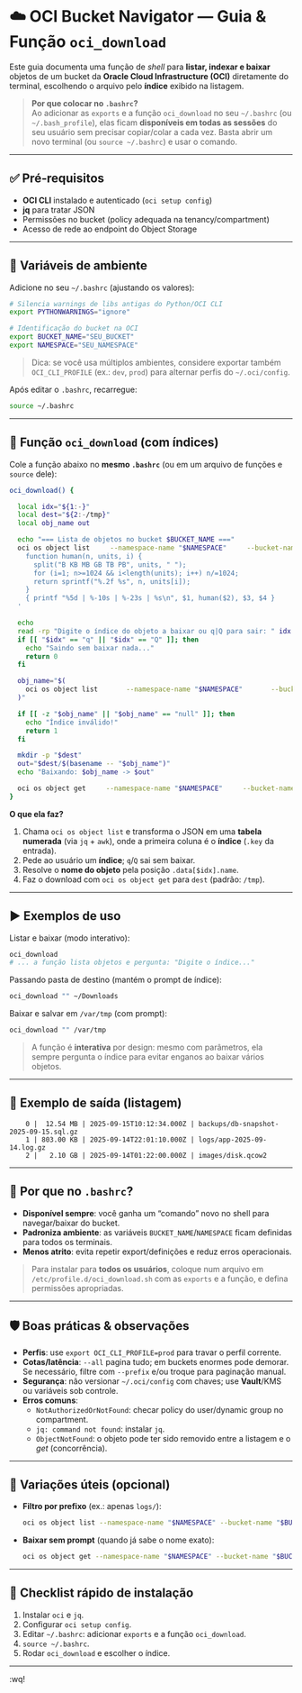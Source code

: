 
# ☁️ OCI Bucket Navigator — Guia & Função `oci_download`

Este guia documenta uma função de *shell* para **listar, indexar e baixar** objetos de um bucket da **Oracle Cloud Infrastructure (OCI)** diretamente do terminal, escolhendo o arquivo pelo **índice** exibido na listagem.

> **Por que colocar no `.bashrc`?**  
> Ao adicionar as `exports` e a função `oci_download` no seu `~/.bashrc` (ou `~/.bash_profile`), elas ficam **disponíveis em todas as sessões** do seu usuário sem precisar copiar/colar a cada vez. Basta abrir um novo terminal (ou `source ~/.bashrc`) e usar o comando.

---

## ✅ Pré‑requisitos

- **OCI CLI** instalado e autenticado (`oci setup config`)  
- **jq** para tratar JSON  
- Permissões no bucket (policy adequada na tenancy/compartment)  
- Acesso de rede ao endpoint do Object Storage

---

## 🔧 Variáveis de ambiente

Adicione no seu `~/.bashrc` (ajustando os valores):

```bash
# Silencia warnings de libs antigas do Python/OCI CLI
export PYTHONWARNINGS="ignore"

# Identificação do bucket na OCI
export BUCKET_NAME="SEU_BUCKET"
export NAMESPACE="SEU_NAMESPACE"
```

> Dica: se você usa múltiplos ambientes, considere exportar também `OCI_CLI_PROFILE` (ex.: `dev`, `prod`) para alternar perfis do `~/.oci/config`.

Após editar o `.bashrc`, recarregue:
```bash
source ~/.bashrc
```

---

## 🧩 Função `oci_download` (com índices)

Cole a função abaixo no **mesmo `.bashrc`** (ou em um arquivo de funções e `source` dele):

```bash
oci_download() {

  local idx="${1:-}"
  local dest="${2:-/tmp}"
  local obj_name out

  echo "=== Lista de objetos no bucket $BUCKET_NAME ==="
  oci os object list     --namespace-name "$NAMESPACE"     --bucket-name "$BUCKET_NAME"     --all   | jq -r '.data | to_entries[] | [ .key, .value.size, .value."time-created", .value.name ] | @tsv'   | awk -F'	' '
    function human(n, units, i) {
      split("B KB MB GB TB PB", units, " ");
      for (i=1; n>=1024 && i<length(units); i++) n/=1024;
      return sprintf("%.2f %s", n, units[i]);
    }
    { printf "%5d | %-10s | %-23s | %s\n", $1, human($2), $3, $4 }
  '

  echo
  read -rp "Digite o índice do objeto a baixar ou q|Q para sair: " idx
  if [[ "$idx" == "q" || "$idx" == "Q" ]]; then
    echo "Saindo sem baixar nada..."
    return 0
  fi

  obj_name="$(
    oci os object list       --namespace-name "$NAMESPACE"       --bucket-name "$BUCKET_NAME"       --all     | jq -r --argjson i "$idx" '.data[$i].name'
  )"

  if [[ -z "$obj_name" || "$obj_name" == "null" ]]; then
    echo "Índice inválido!"
    return 1
  fi

  mkdir -p "$dest"
  out="$dest/$(basename -- "$obj_name")"
  echo "Baixando: $obj_name -> $out"

  oci os object get     --namespace-name "$NAMESPACE"     --bucket-name "$BUCKET_NAME"     --name "$obj_name"     --file "$out"
}
```

**O que ela faz?**
1. Chama `oci os object list` e transforma o JSON em uma **tabela numerada** (via `jq` + `awk`), onde a primeira coluna é o **índice** (`.key` da entrada).  
2. Pede ao usuário um **índice**; `q`/`Q` sai sem baixar.  
3. Resolve o **nome do objeto** pela posição `.data[$idx].name`.  
4. Faz o download com `oci os object get` para `dest` (padrão: `/tmp`).

---

## ▶️ Exemplos de uso

Listar e baixar (modo interativo):
```bash
oci_download
# ... a função lista objetos e pergunta: "Digite o índice..."
```

Passando pasta de destino (mantém o prompt de índice):
```bash
oci_download "" ~/Downloads
```

Baixar e salvar em `/var/tmp` (com prompt):
```bash
oci_download "" /var/tmp
```

> A função é **interativa** por design: mesmo com parâmetros, ela sempre pergunta o índice para evitar enganos ao baixar vários objetos.

---

## 🧪 Exemplo de saída (listagem)

```
    0 |  12.54 MB | 2025-09-15T10:12:34.000Z | backups/db-snapshot-2025-09-15.sql.gz
    1 | 803.00 KB | 2025-09-14T22:01:10.000Z | logs/app-2025-09-14.log.gz
    2 |   2.10 GB | 2025-09-14T01:22:00.000Z | images/disk.qcow2
```

---

## 🧠 Por que no `.bashrc`?

- **Disponível sempre**: você ganha um “comando” novo no shell para navegar/baixar do bucket.  
- **Padroniza ambiente**: as variáveis `BUCKET_NAME`/`NAMESPACE` ficam definidas para todos os terminais.  
- **Menos atrito**: evita repetir export/definições e reduz erros operacionais.  

> Para instalar para **todos os usuários**, coloque num arquivo em `/etc/profile.d/oci_download.sh` com as `exports` e a função, e defina permissões apropriadas.

---

## 🛡️ Boas práticas & observações

- **Perfis**: use `export OCI_CLI_PROFILE=prod` para travar o perfil corrente.  
- **Cotas/latência**: `--all` pagina tudo; em buckets enormes pode demorar. Se necessário, filtre com `--prefix` e/ou troque para paginação manual.  
- **Segurança**: não versionar `~/.oci/config` com chaves; use **Vault**/KMS ou variáveis sob controle.  
- **Erros comuns**:  
  - `NotAuthorizedOrNotFound`: checar policy do user/dynamic group no compartment.  
  - `jq: command not found`: instalar `jq`.  
  - `ObjectNotFound`: o objeto pode ter sido removido entre a listagem e o *get* (concorrência).

---

## 🔁 Variações úteis (opcional)

- **Filtro por prefixo** (ex.: apenas `logs/`):
  ```bash
  oci os object list --namespace-name "$NAMESPACE" --bucket-name "$BUCKET_NAME" --prefix "logs/"
  ```
- **Baixar sem prompt** (quando já sabe o nome exato):
  ```bash
  oci os object get --namespace-name "$NAMESPACE" --bucket-name "$BUCKET_NAME" --name "caminho/arquivo.ext" --file "/tmp/arquivo.ext"
  ```

---

## 🧷 Checklist rápido de instalação

1. Instalar `oci` e `jq`.  
2. Configurar `oci setup config`.  
3. Editar `~/.bashrc`: adicionar `exports` e a função `oci_download`.  
4. `source ~/.bashrc`.  
5. Rodar `oci_download` e escolher o índice.

---





:wq!